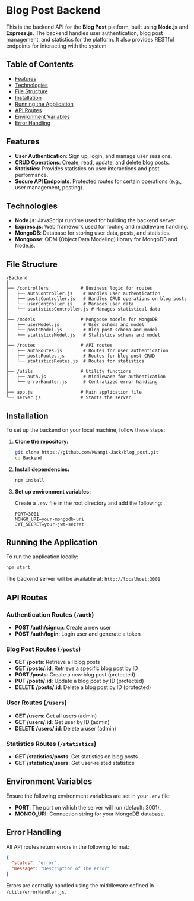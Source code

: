 # Blog Post Backend

This is the backend API for the **Blog Post** platform, built using **Node.js** and **Express.js**. The backend handles user authentication, blog post management, and statistics for the platform. It also provides RESTful endpoints for interacting with the system.

## Table of Contents

- [Features](#features)
- [Technologies](#technologies)
- [File Structure](#file-structure)
- [Installation](#installation)
- [Running the Application](#running-the-application)
- [API Routes](#api-routes)
- [Environment Variables](#environment-variables)
- [Error Handling](#error-handling)

## Features

- **User Authentication**: Sign up, login, and manage user sessions.
- **CRUD Operations**: Create, read, update, and delete blog posts.
- **Statistics**: Provides statistics on user interactions and post performance.
- **Secure API Endpoints**: Protected routes for certain operations (e.g., user management, posting).

## Technologies

- **Node.js**: JavaScript runtime used for building the backend server.
- **Express.js**: Web framework used for routing and middleware handling.
- **MongoDB**: Database for storing user data, posts, and statistics.
- **Mongoose**: ODM (Object Data Modeling) library for MongoDB and Node.js.

## File Structure

```
/Backend
│
├── /controllers            # Business logic for routes
│   ├── authController.js    # Handles user authentication
│   ├── postsController.js   # Handles CRUD operations on blog posts
│   └── userController.js    # Manages user data
│   └── statisticsController.js # Manages statistical data
│
├── /models                 # Mongoose models for MongoDB
│   ├── userModel.js         # User schema and model
│   └── postsModel.js        # Blog post schema and model
│   └── statisticsModel.js   # Statistics schema and model
│
├── /routes                 # API routes
│   ├── authRoutes.js        # Routes for user authentication
│   ├── postsRoutes.js       # Routes for blog post CRUD
│   └── statisticsRoutes.js  # Routes for statistics
│
├── /utils                  # Utility functions
│   ├── auth.js              # Middleware for authentication
│   └── errorHandler.js      # Centralized error handling
│
├── app.js                  # Main application file
└── server.js               # Starts the server
```

## Installation

To set up the backend on your local machine, follow these steps:

1. **Clone the repository:**

   ```bash
   git clone https://github.com/Mwangi-Jack/blog_post.git
   cd Backend
   ```

2. **Install dependencies:**

   ```bash
   npm install
   ```

3. **Set up environment variables:**

   Create a `.env` file in the root directory and add the following:

   ```
   PORT=3001
   MONGO_URI=your-mongodb-uri
   JWT_SECRET=your-jwt-secret
   ```

## Running the Application

To run the application locally:

```bash
npm start
```

The backend server will be available at: `http://localhost:3001`

## API Routes

### Authentication Routes (`/auth`)
- **POST /auth/signup**: Create a new user
- **POST /auth/login**: Login user and generate a token

### Blog Post Routes (`/posts`)
- **GET /posts**: Retrieve all blog posts
- **GET /posts/:id**: Retrieve a specific blog post by ID
- **POST /posts**: Create a new blog post (protected)
- **PUT /posts/:id**: Update a blog post by ID (protected)
- **DELETE /posts/:id**: Delete a blog post by ID (protected)

### User Routes (`/users`)
- **GET /users**: Get all users (admin)
- **GET /users/:id**: Get user by ID (admin)
- **DELETE /users/:id**: Delete a user (admin)

### Statistics Routes (`/statistics`)
- **GET /statistics/posts**: Get statistics on blog posts
- **GET /statistics/users**: Get user-related statistics

## Environment Variables

Ensure the following environment variables are set in your `.env` file:

- **PORT**: The port on which the server will run (default: 3001).
- **MONGO_URI**: Connection string for your MongoDB database.

## Error Handling

All API routes return errors in the following format:

```json
{
  "status": "error",
  "message": "Description of the error"
}
```

Errors are centrally handled using the middleware defined in `/utils/errorHandler.js`.


